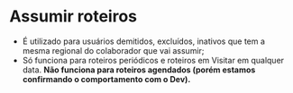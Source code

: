 # Assumir roteiros

* É utilizado para usuários demitidos, excluídos, inativos que tem a mesma regional do colaborador que vai assumir;
* Só funciona para roteiros periódicos e roteiros em Visitar em qualquer data. **Não funciona para roteiros agendados (porém estamos confirmando o comportamento com o Dev).**
